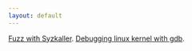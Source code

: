 ```yaml
---
layout: default
---
```


[Fuzz with Syzkaller](./blog/fuzz-with-syzkaller.html).
[Debugging linux kernel with gdb](./blog/debugging-linux-kernel-with-gdb.html).
